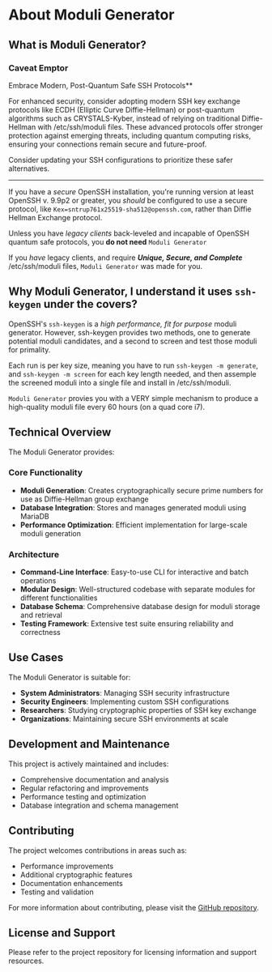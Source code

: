 # About Moduli Generator

## What is Moduli Generator?

### Caveat Emptor

Embrace Modern, Post-Quantum Safe SSH Protocols**

For enhanced security, consider adopting modern SSH key exchange protocols like ECDH (Elliptic Curve Diffie-Hellman) or
post-quantum algorithms such as CRYSTALS-Kyber, instead of relying on traditional Diffie-Hellman with /etc/ssh/moduli
files. These advanced protocols offer stronger protection against emerging threats, including quantum computing risks,
ensuring your connections remain secure and future-proof.

Consider updating your SSH configurations to prioritize these safer alternatives.

____

If you have a _secure_ OpenSSH installation, you're running version at least OpenSSH v. 9.9p2 or greater,
you _should_ be configured to use a secure protocol, like `Kex=sntrup761x25519-sha512@openssh.com`,
rather than Diffie Hellman Exchange protocol.

Unless you have _legacy clients_ back-leveled and incapable of OpenSSH quantum safe protocols,
you **do not need** `Moduli Generator`

If you _have_ legacy clients, and require _**Unique, Secure, and Complete**_ /etc/ssh/moduli files, `Moduli Generator`
was made for you.

## Why Moduli Generator, I understand it uses `ssh-keygen` under the covers?

OpenSSH's `ssh-keygen` is a _high performance, fit for purpose_ moduli generator. However, ssh-keygen provides
two methods, one to generate potential moduli candidates, and a second to screen and test those moduli for primality.

Each run is per key size, meaning you have to run `ssh-keygen -m generate`, and `ssh-keygen -m screen`
for each key length needed, and then assemple the screened moduli into a single file and install in /etc/ssh/moduli.

`Moduli Generator` provies you with a VERY simple mechanism to produce a high-quality moduli file every 60 hours
(on a quad core i7).

## Technical Overview

The Moduli Generator provides:

### Core Functionality

- **Moduli Generation**: Creates cryptographically secure prime numbers for use as Diffie-Hellman group exchange
- **Database Integration**: Stores and manages generated moduli using MariaDB
- **Performance Optimization**: Efficient implementation for large-scale moduli generation

### Architecture

- **Command-Line Interface**: Easy-to-use CLI for interactive and batch operations
- **Modular Design**: Well-structured codebase with separate modules for different functionalities
- **Database Schema**: Comprehensive database design for moduli storage and retrieval
- **Testing Framework**: Extensive test suite ensuring reliability and correctness

## Use Cases

The Moduli Generator is suitable for:

- **System Administrators**: Managing SSH security infrastructure
- **Security Engineers**: Implementing custom SSH configurations
- **Researchers**: Studying cryptographic properties of SSH key exchange
- **Organizations**: Maintaining secure SSH environments at scale

## Development and Maintenance

This project is actively maintained and includes:

- Comprehensive documentation and analysis
- Regular refactoring and improvements
- Performance testing and optimization
- Database integration and schema management

## Contributing

The project welcomes contributions in areas such as:

- Performance improvements
- Additional cryptographic features
- Documentation enhancements
- Testing and validation

For more information about contributing, please visit
the [GitHub repository](https://github.com/beckerwilliams/moduli_generator).

## License and Support

Please refer to the project repository for licensing information and support resources.